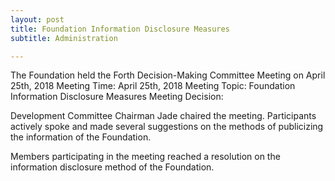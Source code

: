 ```yaml
---
layout: post
title: Foundation Information Disclosure Measures
subtitle: Administration

---
```


The Foundation held the Forth Decision-Making Committee Meeting on April 25th, 2018
Meeting Time: April 25th, 2018
Meeting Topic:  Foundation Information Disclosure Measures
Meeting Decision: 

  Development Committee Chairman Jade chaired the meeting. Participants actively spoke and made several suggestions on the methods of publicizing the information of the Foundation.

Members participating in the meeting reached a resolution on the information disclosure method of the Foundation.



